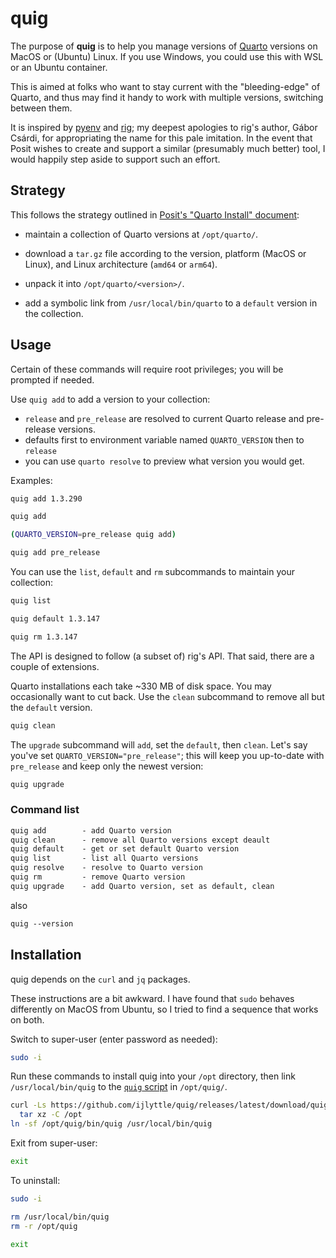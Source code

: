 # quig

The purpose of **quig** is to help you manage versions of [Quarto](https://quarto.org/) versions on MacOS or (Ubuntu) Linux.
If you use Windows, you could use this with WSL or an Ubuntu container.

This is aimed at folks who want to stay current with the "bleeding-edge" of Quarto, and thus may find it handy to work with multiple versions, switching between them.

It is inspired by [pyenv](https://github.com/pyenv/pyenv) and [rig](https://github.com/r-lib/rig); my deepest apologies to rig's author, Gábor Csárdi, for appropriating the name for this pale imitation. In the event that Posit wishes to create and support a similar (presumably much better) tool, I would happily step aside to support such an effort. 

## Strategy

This follows the strategy outlined in [Posit's "Quarto Install" document](https://docs.posit.co/resources/install-quarto/#quarto-tar-file-install):

- maintain a collection of Quarto versions at `/opt/quarto/`.

- download a `tar.gz` file according to the version, platform (MacOS or Linux), and Linux architecture (`amd64` or `arm64`).

- unpack it into `/opt/quarto/<version>/`.

- add a symbolic link from `/usr/local/bin/quarto` to a `default` version in the collection.

## Usage

Certain of these commands will require root privileges; you will be prompted if needed.

Use `quig add` to add a version to your collection:

  - `release` and `pre_release` are resolved to current Quarto release and pre-release versions.
  - defaults first to environment variable named `QUARTO_VERSION` then to `release`
  - you can use `quarto resolve` to preview what version you would get.

Examples:

```bash 
quig add 1.3.290
```

```bash
quig add
```

```bash
(QUARTO_VERSION=pre_release quig add)
```

```bash
quig add pre_release
```

You can use the `list`, `default` and `rm` subcommands to maintain your collection:

```bash
quig list
```

```bash
quig default 1.3.147
```

```bash
quig rm 1.3.147
``` 

The API is designed to follow (a subset of) rig's API. That said, there are a couple of extensions.

Quarto installations each take ~330 MB of disk space. 
You may occasionally want to cut back.
Use the `clean` subcommand to remove all but the `default` version.

```bash
quig clean
```

The `upgrade` subcommand will `add`, set the `default`, then `clean`. 
Let's say you've set `QUARTO_VERSION="pre_release"`; this will keep you up-to-date with `pre_release` and keep only the newest version:

```bash
quig upgrade
```

### Command list

```default
quig add        - add Quarto version
quig clean      - remove all Quarto versions except deault
quig default    - get or set default Quarto version
quig list       - list all Quarto versions
quig resolve    - resolve to Quarto version
quig rm         - remove Quarto version
quig upgrade    - add Quarto version, set as default, clean
```

also 

```default 
quig --version
```

## Installation

quig depends on the `curl` and `jq` packages.

These instructions are a bit awkward. I have found that `sudo` behaves differently on MacOS from Ubuntu, so I tried to find a sequence that works on both.

Switch to super-user (enter password as needed):

```bash
sudo -i
```

Run these commands to install quig into your `/opt` directory, then link `/usr/local/bin/quig` to the [`quig` script](https://github.com/ijlyttle/quig/blob/main/src/quig.sh) in `/opt/quig/`.


```bash
curl -Ls https://github.com/ijlyttle/quig/releases/latest/download/quig.tar.gz |
  tar xz -C /opt
ln -sf /opt/quig/bin/quig /usr/local/bin/quig
```

Exit from super-user:

```bash
exit
```


To uninstall:

```bash
sudo -i
```

```bash
rm /usr/local/bin/quig
rm -r /opt/quig
```

```bash
exit
```